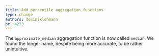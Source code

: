 ```yaml
---
title: Add percentile aggregation functions
type: change
authors: dominiklohmann
pr: 4273
---
```


The `approximate_median` aggregation function is now called `median`. We found
the longer name, despite being more accurate, to be rather unintuitive.

